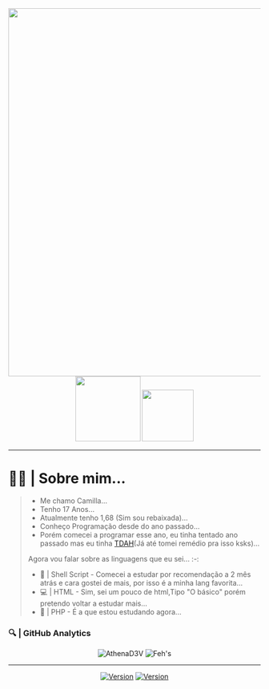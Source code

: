 <center>
    <img width=735 src="https://uploaddeimagens.com.br/images/003/396/969/full/1629831154721.png?1629831946">
    <div align="center">
        <img width=130 src=https://komarev.com/ghpvc/?username=AthenaD3V>
        <img width=103 src=https://img.shields.io/github/followers/AthenaD3V.svg?style=social&label=Follow&maxAge=2592000>
</center>

<hr>

<h1>💁‍♀️ | Sobre mim...</h1>
<blockquote>
  <ul>
    <li> Me chamo Camilla... </li>
    <li> Tenho 17 Anos... </li>
    <li> Atualmente tenho 1,68 (Sim sou rebaixada)... </li>
    <li> Conheço Programação desde do ano passado... </li>
    <li> Porém comecei a programar esse ano, eu tinha tentado ano passado mas eu tinha <a href="https://tdah.org.br/sobre-tdah/o-que-e-tdah">TDAH</a>(Já até tomei remédio pra isso ksks)... </li>
  </ul>
<p>
    Agora vou falar sobre as linguagens que eu sei... :-:
</p>
<ul>
    <li>
       🐧 | Shell Script - Comecei a estudar por recomendação a 2 mês atrás e cara gostei de mais, por isso é a minha lang favorita...
    </li>
    <li>
       💻 | HTML - Sim, sei um pouco de html,Tipo "O básico" porém pretendo voltar a estudar mais...
    </li>
    <li>
       🐘 | PHP - É a que estou estudando agora... 
    </li>
</ul>
</blockquote>
    <h3>
       🔍 | GitHub Analytics
    </h3>
<div align="center">
    <img src="https://github-readme-stats.vercel.app/api?username=AthenaD3V&show_icons=true&theme=tokyonight" alt="AthenaD3V" style="min-width=50%">
     <img src="https://github-readme-stats.vercel.app/api/top-langs/?username=AthenaD3V&theme=tokyonight&layout=compact" alt="Feh's" style="max-width=70%"/>
</div>
<hr>
<div align="center">
     <a href="https://t.me/athena_Ca"><img alt="Version" src="https://img.shields.io/static/v1?label=Telegram&message=AthenaD3V&style=for-the-badge&color=blue&logo=telegram"/></a>
     <a href="https://wa.me/556299885573"><img alt="Version" src="https://img.shields.io/static/v1?label=Whatsapp&message=AthenaD3V&style=for-the-badge&color=green&logo=whatsapp"/></a>
</div>
